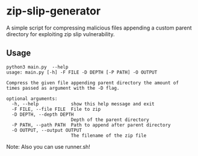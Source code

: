 # zip-slip-generator

A simple script for compressing malicious files appending a custom parent directory for exploiting zip slip vulnerability.

<!-- USAGE EXAMPLES -->
## Usage
```
python3 main.py  --help
usage: main.py [-h] -F FILE -D DEPTH [-P PATH] -O OUTPUT

Compress the given file appending parent directory the amount of
times passed as argument with the -D flag.

optional arguments:
  -h, --help            show this help message and exit
  -F FILE, --file FILE  File to zip
  -D DEPTH, --depth DEPTH
                        Depth of the parent directory
  -P PATH, --path PATH  Path to append after parent directory
  -O OUTPUT, --output OUTPUT
                        The filename of the zip file
```
Note: Also you can use runner.sh!
